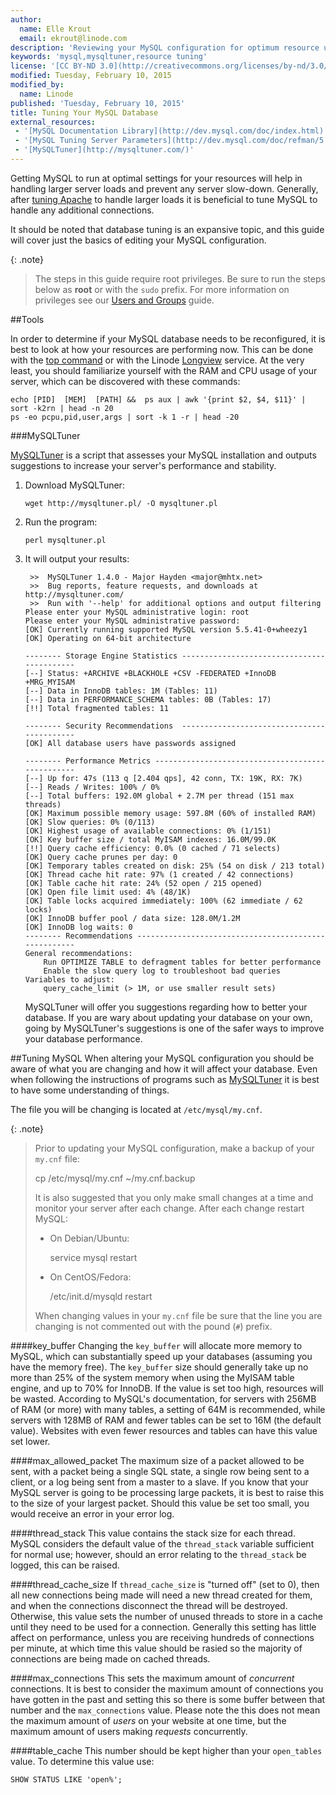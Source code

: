 ```yaml
---
author:
  name: Elle Krout
  email: ekrout@linode.com
description: 'Reviewing your MySQL configuration for optimum resource usage'
keywords: 'mysql,mysqltuner,resource tuning'
license: '[CC BY-ND 3.0](http://creativecommons.org/licenses/by-nd/3.0/us/)'
modified: Tuesday, February 10, 2015
modified_by:
  name: Linode
published: 'Tuesday, February 10, 2015'
title: Tuning Your MySQL Database
external_resources:
 - '[MySQL Documentation Library](http://dev.mysql.com/doc/index.html)'
 - '[MySQL Tuning Server Parameters](http://dev.mysql.com/doc/refman/5.7/en/server-parameters.html)'
 - '[MySQLTuner](http://mysqltuner.com/)'
---
```


Getting MySQL to run at optimal settings for your resources will help in handling larger server loads and prevent any server slow-down. Generally, after [tuning Apache](/docs/websites/apache-tips-and-tricks/tuning-your-apache-server) to handle larger loads it is beneficial to tune MySQL to handle any additional connections.

It should be noted that database tuning is an expansive topic, and this guide will cover just the basics of editing your MySQL configuration.

{: .note}
>
>The steps in this guide require root privileges. Be sure to run the steps below as **root** or with the `sudo` prefix. For more information on privileges see our [Users and Groups](/docs/tools-reference/linux-users-and-groups) guide.

##Tools

In order to determine if your MySQL database needs to be reconfigured, it is best to look at how your resources are performing now. This can be done with the [top command](/docs/uptime/monitoring/top-htop-iotop) or with the Linode [Longview](/docs/platform/longview/longview) service. At the very least, you should familiarize yourself with the RAM and CPU usage of your server, which can be discovered with these commands:

	echo [PID]  [MEM]  [PATH] &&  ps aux | awk '{print $2, $4, $11}' | sort -k2rn | head -n 20
	ps -eo pcpu,pid,user,args | sort -k 1 -r | head -20

###MySQLTuner

[MySQLTuner](http://mysqltuner.com/) is a script that assesses your MySQL installation and outputs suggestions to increase your server's performance and stability.

1.  Download MySQLTuner:

		wget http://mysqltuner.pl/ -O mysqltuner.pl

2.  Run the program:

		perl mysqltuner.pl

3.  It will output your results:

		 >>  MySQLTuner 1.4.0 - Major Hayden <major@mhtx.net>
		 >>  Bug reports, feature requests, and downloads at http://mysqltuner.com/
		 >>  Run with '--help' for additional options and output filtering
		Please enter your MySQL administrative login: root
		Please enter your MySQL administrative password:
		[OK] Currently running supported MySQL version 5.5.41-0+wheezy1
		[OK] Operating on 64-bit architecture

		-------- Storage Engine Statistics -------------------------------------------
		[--] Status: +ARCHIVE +BLACKHOLE +CSV -FEDERATED +InnoDB +MRG_MYISAM
		[--] Data in InnoDB tables: 1M (Tables: 11)
		[--] Data in PERFORMANCE_SCHEMA tables: 0B (Tables: 17)
		[!!] Total fragmented tables: 11

		-------- Security Recommendations  -------------------------------------------
		[OK] All database users have passwords assigned

		-------- Performance Metrics -------------------------------------------------
		[--] Up for: 47s (113 q [2.404 qps], 42 conn, TX: 19K, RX: 7K)
		[--] Reads / Writes: 100% / 0%
		[--] Total buffers: 192.0M global + 2.7M per thread (151 max threads)
		[OK] Maximum possible memory usage: 597.8M (60% of installed RAM)
		[OK] Slow queries: 0% (0/113)
		[OK] Highest usage of available connections: 0% (1/151)
		[OK] Key buffer size / total MyISAM indexes: 16.0M/99.0K
		[!!] Query cache efficiency: 0.0% (0 cached / 71 selects)
		[OK] Query cache prunes per day: 0
		[OK] Temporary tables created on disk: 25% (54 on disk / 213 total)
		[OK] Thread cache hit rate: 97% (1 created / 42 connections)
		[OK] Table cache hit rate: 24% (52 open / 215 opened)
		[OK] Open file limit used: 4% (48/1K)
		[OK] Table locks acquired immediately: 100% (62 immediate / 62 locks)
		[OK] InnoDB buffer pool / data size: 128.0M/1.2M
		[OK] InnoDB log waits: 0
		-------- Recommendations -----------------------------------------------------
		General recommendations:
		    Run OPTIMIZE TABLE to defragment tables for better performance
		    Enable the slow query log to troubleshoot bad queries
		Variables to adjust:
		    query_cache_limit (> 1M, or use smaller result sets)

	MySQLTuner will offer you suggestions regarding how to better your database. If you are wary about updating your database on your own, going by MySQLTuner's suggestions is one of the safer ways to improve your database performance.

##Tuning MySQL
When altering your MySQL configuration you should be aware of what you are changing and how it will affect your database. Even when following the instructions of programs such as [MySQLTuner](#mysqltuner) it is best to have some understanding of things.

The file you will be changing is located at `/etc/mysql/my.cnf`.

{: .note}
>
>Prior to updating your MySQL configuration, make a backup of your `my.cnf` file:
>
>	cp /etc/mysql/my.cnf ~/my.cnf.backup
>
>It is also suggested that you only make small changes at a time and monitor your server after each change. After each change restart MySQL:
>
>-	On Debian/Ubuntu:
>
>		service mysql restart
>
>-	On CentOS/Fedora:
>
>		/etc/init.d/mysqld restart
>
>When changing values in your `my.cnf` file be sure that the line you are changing is not commented out with the pound (`#`) prefix.

####key_buffer
Changing the `key_buffer` will allocate more memory to MySQL, which can substantially speed up your databases (assuming you have the memory free). The `key_buffer` size should generally take up no more than 25% of the system memory when using the MyISAM table engine, and up to 70% for InnoDB. If the value is set too high, resources will be wasted. According to MySQL's documentation, for servers with 256MB of RAM (or more) with many tables, a setting of 64M is recommended, while servers with 128MB of RAM and fewer tables can be set to 16M (the default value). Websites with even fewer resources and tables can have this value set lower.

####max_allowed_packet
The maximum size of a packet allowed to be sent, with a packet being a single SQL state, a single row being sent to a client, or a log being sent from a master to a slave. If you know that your MySQL server is going to be processing large packets, it is best to raise this to the size of your largest packet. Should this value be set too small, you would receive an error in your error log.

####thread_stack
This value contains the stack size for each thread. MySQL considers the default value of the `thread_stack` variable sufficient for normal use; however, should an error relating to the `thread_stack` be logged, this can be raised. 

####thread_cache_size
If `thread_cache_size` is "turned off" (set to 0), then all new connections being made will need a new thread created for them, and when the connections disconnect the thread will be destroyed. Otherwise, this value sets the number of unused threads to store in a cache until they need to be used for a connection. Generally this setting has little affect on performance, unless you are receiving hundreds of connections per minute, at which time this value should be rasied so the majority of connections are being made on cached threads.

####max_connections
This sets the maximum amount of *concurrent* connections. It is best to consider the maximum amount of connections you have gotten in the past and setting this so there is some buffer between that number and the `max_connections` value. Please note the this does not mean the maximum amount of *users* on your website at one time, but the maximum amount of users making *requests* concurrently.

####table_cache
This number should be kept higher than your `open_tables` value. To determine this value use:

	SHOW STATUS LIKE 'open%';

